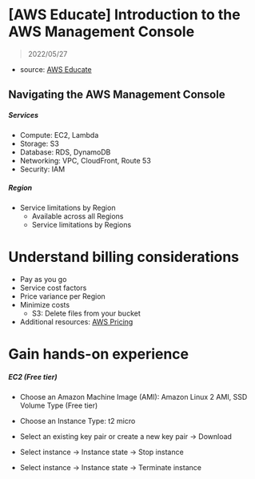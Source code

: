 # [AWS Educate] Introduction to the AWS Management Console

> 2022/05/27

- source: [AWS Educate](https://aws.amazon.com/education/awseducate/)



## Navigating the AWS Management Console

##### Services

- Compute: EC2, Lambda
- Storage: S3
- Database: RDS, DynamoDB
- Networking: VPC, CloudFront, Route  53
- Security: IAM



##### Region

- Service limitations by Region
  - Available across all Regions
  - Service limitations by Regions



# Understand billing considerations

- Pay as you go
- Service cost factors
- Price variance per Region
- Minimize costs
  - S3: Delete files from your bucket
- Additional resources: [AWS Pricing](https://aws.amazon.com/pricing/)



# Gain hands-on experience

##### EC2 (Free tier)

- Choose an Amazon Machine Image (AMI): Amazon Linux 2 AMI, SSD Volume Type (Free tier)

- Choose an Instance Type: t2 micro

- Select an existing key pair or create a new key pair → Download
- Select instance → Instance state → Stop instance
- Select instance → Instance state → Terminate instance